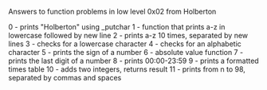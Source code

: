 Answers to function problems in low level 0x02 from Holberton

0 - prints "Holberton" using _putchar
1 - function that prints a-z in lowercase followed by new line
2 - prints a-z 10 times, separated by new lines
3 - checks for a lowercase character
4 - checks for an alphabetic character
5 - prints the sign of a number
6 - absolute value function
7 - prints the last digit of a number
8 - prints 00:00-23:59
9 - prints a formatted times table
10 - adds two integers, returns result
11 - prints from n to 98, separated by commas and spaces